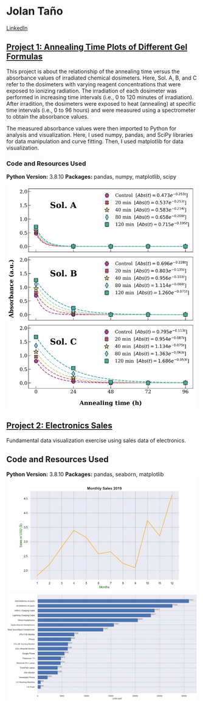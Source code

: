 # Jolan Taño

[LinkedIn](https://www.linkedin.com/in/jolanetano/)

## [Project 1: Annealing Time Plots of Different Gel Formulas](https://github.com/jetano/annealing_decay)

This project is about the relationship of the annealing time versus the absorbance values of irradiated chemical dosimeters. Here, Sol. A, B, and C refer to the dosimeters with varying reagent concentrations that were exposed to ionizing radiation. The irradiation of each dosimeter was performed in increasing time intervals (i.e., 0 to 120 minutes of irradiation). After irradition, the dosimeters were exposed to heat (annealing) at specific time intervals (i.e., 0 to 96 hours) and were measured using a spectrometer to obtain the absorbance values.

The measured absorbance values were then imported to Python for analysis and visualization. Here, I used numpy, pandas, and SciPy libraries for data manipulation and curve fitting. Then, I used matplotlib for data visualization.

### Code and Resources Used
**Python Version:** 3.8.10
**Packages:** pandas, numpy, matplotlib, scipy

![](/images/DecaySolABC.jpg)


## [Project 2: Electronics Sales](https://github.com/jetano/electronicsales)

Fundamental data visualization exercise using sales data of electronics.

## Code and Resources Used
**Python Version:** 3.8.10
**Packages:** pandas, seaborn, matplotlib
![](/images/linegraph.jpg)
![](/images/horizontalbarg.jpg)


